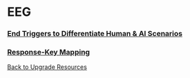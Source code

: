 # EEG

### [End Triggers to Differentiate Human & AI Scenarios](endTriggerChange.md)
### [Response-Key Mapping](responseKeyMapping.md)

[Back to Upgrade Resources](home.md)
